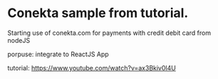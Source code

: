 Conekta sample from tutorial.
==============================
Starting use of conekta.com for payments with credit debit card from nodeJS

porpuse: integrate to ReactJS App

tutorial: https://www.youtube.com/watch?v=ax3Bkiv0l4U
